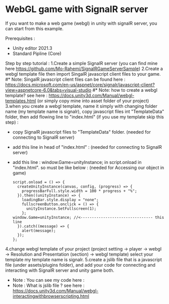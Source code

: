 # WebGL game with SignalR server

If you want to make a web game (webgl) in unity with signalR server, you can start from this example.

Prerequisites :
* Unity editor 2021.3
* Standard Pipline (Core)

Step by step tutorial :
1.Create a simple SignalR server (you can find mine here https://github.com/Mo-Rahemi/SignalRGameServerSample)
2.Create a webgl template file then import SingalR javascript client files to your game.
#* Note: SingalR javascript client files can be found here : https://docs.microsoft.com/en-us/aspnet/core/signalr/javascript-client?view=aspnetcore-6.0&tabs=visual-studio
#* Note: how to create a webgl template? see here : https://docs.unity3d.com/Manual/webgl-templates.html  (or simply copy mine into asset folder of your project) 
3.when you create a webgl template, name it simply with changing folder name (my template name is signalr), copy javascript files int "TemplateData" folder, then add flowing line to "index.html" (if you use my template skip this step) :

- copy SignalR javascript files to "TemplateData" folder. (needed for connecting to SignalR server)
- add this line in head of "index.html" : <script src="TemplateData/signalr.js"></script>  (needed for connecting to SignalR server)
- add this line : window.Game=unityInstance; in script.onload in "index.html". so must be like below :  (needed for Accessing our object in game)

      script.onload = () => {
        createUnityInstance(canvas, config, (progress) => {
          progressBarFull.style.width = 100 * progress + "%";
        }).then((unityInstance) => {
          loadingBar.style.display = "none";
          fullscreenButton.onclick = () => {
            unityInstance.SetFullscreen(1);
          };
	  window.Game=unityInstance; //<-------------------------------- this line
        }).catch((message) => {
          alert(message);
        });
      };
      
4.change webgl template of your project (project setting -> player -> webgl -> Resolution and Presentation (section) -> webgl template) select your template my template name is signalr.
5.create a jslib file that is a javascript file (under assets/plugins folder), and add your code for connecting and interacting with SignalR server and unity game both.
* Note : You can see my code here :
* Note : What is jslib file ? see here : https://docs.unity3d.com/Manual/webgl-interactingwithbrowserscripting.html
